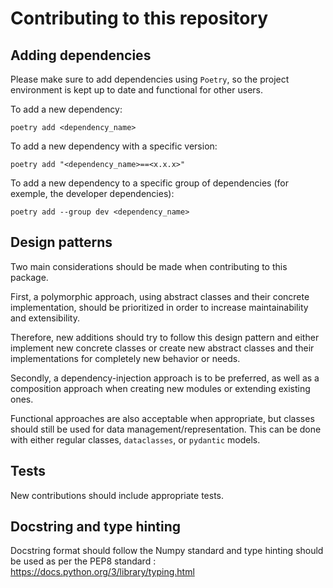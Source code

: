 # Contributing to this repository

## Adding dependencies

Please make sure to add dependencies using `Poetry`, so the project environment
is kept up to date and functional for other users.

To add a new dependency:

```
poetry add <dependency_name>
```

To add a new dependency with a specific version:

```
poetry add "<dependency_name>==<x.x.x>"
```

To add a new dependency to a specific group of dependencies
(for exemple, the developer dependencies):

```
poetry add --group dev <dependency_name>
```

## Design patterns

Two main considerations should be made when contributing to this package.

First, a polymorphic approach, using abstract classes and their concrete implementation,
should be prioritized in order to increase maintainability and extensibility.

Therefore, new additions should try to follow this design pattern and either implement
new concrete classes or create new abstract classes and their implementations for
completely new behavior or needs.

Secondly, a dependency-injection approach is to be preferred, as well as a composition
approach when creating new modules or extending existing ones.

Functional approaches are also acceptable when appropriate, but classes should still
be used for data management/representation. This can be done with either regular
classes, `dataclasses`, or `pydantic` models.

## Tests

New contributions should include appropriate tests.

## Docstring and type hinting

Docstring format should follow the Numpy standard and type hinting should be used
as per the PEP8 standard : https://docs.python.org/3/library/typing.html
